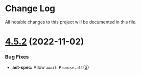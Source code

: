 # Change Log

All notable changes to this project will be documented in this file.

# [4.5.2](https://github.com/typescript-eslint/typescript-eslint/compare/v5.41.0...v5.42.0) (2022-11-02)

### Bug Fixes

- **ast-spec:** Allow `await Promise.all`([3](https://github.com/edsbuildings/eslint-plugin-async-promise/commit/b80475d3d495ba87eb641d166c56b55c9171f4c2))
